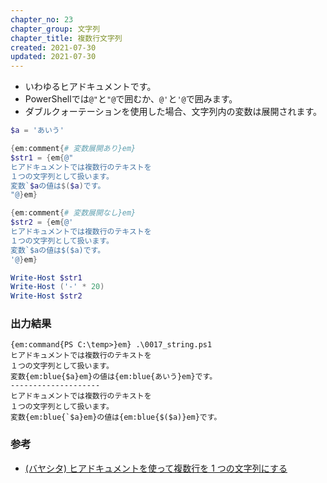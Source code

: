 ```yaml
---
chapter_no: 23
chapter_group: 文字列
chapter_title: 複数行文字列
created: 2021-07-30
updated: 2021-07-30
---
```

- いわゆるヒアドキュメントです。
- PowerShellでは`@"`と`"@`で囲むか、`@'`と`'@`で囲みます。
- ダブルクォーテーションを使用した場合、文字列内の変数は展開されます。

```:0017_string.ps1
$a = 'あいう'

{em:comment{# 変数展開あり}em}
$str1 = {em{@"
ヒアドキュメントでは複数行のテキストを
１つの文字列として扱います。
変数`$aの値は$($a)です。
"@}em}

{em:comment{# 変数展開なし}em}
$str2 = {em{@'
ヒアドキュメントでは複数行のテキストを
１つの文字列として扱います。
変数`$aの値は$($a)です。
'@}em}

Write-Host $str1
Write-Host ('-' * 20)
Write-Host $str2
```

### 出力結果
```
{em:command{PS C:\temp>}em} .\0017_string.ps1
ヒアドキュメントでは複数行のテキストを
１つの文字列として扱います。
変数{em:blue{$a}em}の値は{em:blue{あいう}em}です。
--------------------
ヒアドキュメントでは複数行のテキストを
１つの文字列として扱います。
変数{em:blue{`$a}em}の値は{em:blue{$($a)}em}です。
```

### 参考
- [(バヤシタ) ヒアドキュメントを使って複数行を 1 つの文字列にする](https://bayashita.com/p/entry/show/50)